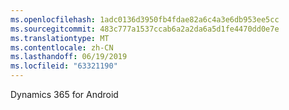 ```yaml
---
ms.openlocfilehash: 1adc0136d3950fb4fdae82a6c4a3e6db953ee5cc
ms.sourcegitcommit: 483c777a1537ccab6a2a2da6a5d1fe4470dd0e7e
ms.translationtype: MT
ms.contentlocale: zh-CN
ms.lasthandoff: 06/19/2019
ms.locfileid: "63321190"
---
```

Dynamics 365 for Android